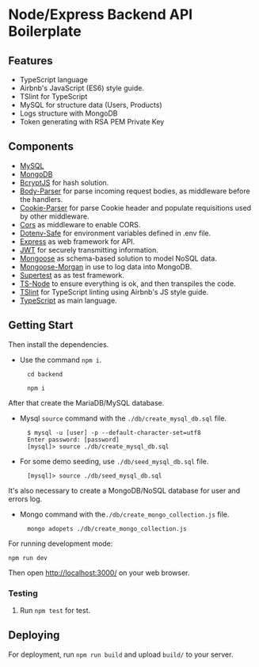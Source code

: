 # Node/Express Backend API Boilerplate

## Features

- TypeScript language
- Airbnb's JavaScript (ES6) style guide.
- TSlint for TypeScript
- MySQL for structure data (Users, Products)
- Logs structure with MongoDB
- Token generating with RSA PEM Private Key

## Components

- [MySQL](https://www.mysql.com/downloads/)
- [MongoDB](https://www.mongodb.com/try/download/community)
- [BcryptJS](https://www.npmjs.com/package/bcryptjs) for hash solution.
- [Body-Parser](https://www.npmjs.com/package/body-parser) for parse incoming request bodies, as middleware before the handlers.
- [Cookie-Parser](https://www.npmjs.com/package/cookie-parser) for parse Cookie header and populate requisitions used by other middleware.
- [Cors](https://www.npmjs.com/package/cors) as middleware to enable CORS.
- [Dotenv-Safe](https://www.npmjs.com/package/dotenv-safe) for environment variables defined in .env file.
- [Express](http://expressjs.com/) as web framework for API.
- [JWT](https://jwt.io/) for securely transmitting information.
- [Mongoose](https://mongoosejs.com/) as schema-based solution to model NoSQL data.
- [Mongoose-Morgan](https://www.npmjs.com/package/mongoose-morgan) in use to log data into MongoDB.
- [Supertest](https://www.npmjs.com/package/supertest) as as test framework.
- [TS-Node](https://www.npmjs.com/package/ts-node) to ensure everything is ok, and then transpiles the code.
- [TSlint](https://palantir.github.io/tslint/) for TypeScript linting using Airbnb's JS style guide.
- [TypeScript](https://www.typescriptlang.org/) as main language.

## Getting Start

Then install the dependencies.

- Use the command `npm i`.

        cd backend

        npm i

After that create the MariaDB/MySQL database.

- Mysql `source` command with the `./db/create_mysql_db.sql` file.

        $ mysql -u [user] -p --default-character-set=utf8
        Enter password: [password]
        [mysql]> source ./db/create_mysql_db.sql

- For some demo seeding, use `./db/seed_mysql_db.sql` file.

        [mysql]> source ./db/seed_mysql_db.sql

It's also necessary to create a MongoDB/NoSQL database for user and errors log.

- Mongo command with the`./db/create_mongo_collection.js` file.

        mongo adopets ./db/create_mongo_collection.js

For running development mode:

    npm run dev

Then open [http://localhost:3000/](http://localhost:3000/) on your web browser.

<!-- TODO: Steps -->

### Testing

1. Run `npm test` for test.

## Deploying

For deployment, run `npm run build` and upload `build/` to your server.

